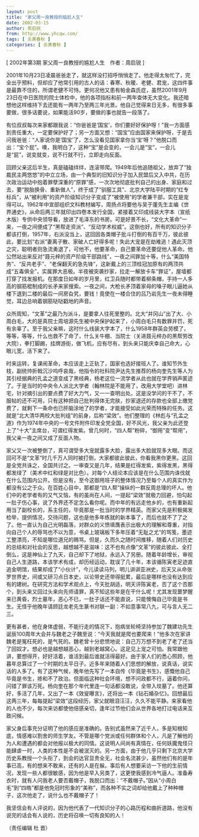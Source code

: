```yaml
---
layout: post
title: "家父周一良教授的尴尬人生"
date: 2002-03-15
author: 周启锐
from: http://www.yhcqw.com/
tags: [ 炎黄春秋 ]
categories: [ 炎黄春秋 ]
---
```



[ 2002年第3期 家父周一良教授的尴尬人生　作者：周启锐 ]


2001年10月23日凌晨爸爸走了，就这样没打招呼悄悄走了。他走得太匆忙了，完全出乎预料，但却应了他常引用的古人的话：春寒、秋暖、老健、君宠，这四件事是最靠不住的，所谓老健不可恃。更何况他又患有帕金森氏症，虽然2001年9月23日在中日医院的院士体检中，他的各项指标和前一两年查体无大变化。我还暗想他这样维持下去还能有一两年乃至两三年光景。他自己觉得来日无多，有很多事要做，很多话要说，如果能活90岁，要做的事也就告一段落了。


有位叔叔每次来家都跟我说：“你爸爸是‘国宝’，你们要好好保护呀！”我一方面感到责任重大，一定要保护好了；另一方面又想：“国宝”应由国家来保护呀，于是去问我爸爸：“人家说你是‘国宝’了，怎么没看见国家拿你当‘宝’呀？”他脱口而出：“宝个屁”。噢，我明白了，这种“宝”是会变的，一会儿是“宝”，一会儿是“屁”，说变就变，说不行就不行，立即走向反面。


回顾父亲这后半生，真是磕磕绊绊，连滚带爬。1949年后他追随祖父，放弃了“独裁民主两悠悠”的中立立场，由一个典型的旧知识分子加入民盟后又入中共，在历次政治运动中抱着罪孽深重的“原罪”感，一次次地彻底批判自己的出身、家庭和过去，要“脱胎换骨、重新做人”，终于成了“驯服工具”、北京大学陆平时期的“红专标兵”，从“被利用”的资产阶级知识分子变成了“被使用”的学者兼干部，实在是宠得可以。1962年中宣部组织文科教材编写，周扬点将要他与吴于廑先生主编《世界通史》，从命后两三年就印出四卷本发行全国，紧接着又印成线装大字本（宣纸木版）专供中央领导看，放进了毛泽东的书房。可是好景不长，“文化大革命”一来，一夜之间便成了“黑帮走资派”、“反动学术权威”。这倒也好，所有的知识分子都该打倒，1957年，右派没当上，这回因各类帽子批斗打倒的有百千万，彼此彼此，要比划“右派”妻离子散、家破人亡好得多呢！失此大宠是在劫难逃！遇此灭顶之灾，聪明者则急流勇退了，可他不，他要革命，自己要革命还要促他人革命。他公然站出来反对“聂元梓的资产阶级干部路线”，一夜之间罪加十等，什么“美国特务”、“反共老手”、“老保翻天的急先锋”，这新戴上的三顶桂冠加原有的两顶共成“五毒俱全”，实属罪大恶极。半夜被突袭抄家，拉走一解放卡车“罪证”，屋墙都打穿了找发报机。在那度日如年的岁月里，红卫兵随时都带着柳条帽，手持一人多高的钢筋棍制成的长矛来家搜索。一夜之间，大枪长矛顶着家母的嗓子眼儿逼她从楼下退到二楼的最后一间房旮旯，要钱！竟使在一楼合住的吕乃岩先生一夜未得睡觉，耳边总响着钢筋哒哒戳地的声音。


众所周知，“文革”之最乃为派斗，是要拿人往死里整的。北大“井冈山”出了大、小周白毛，大的是真院士周培源先生被中央保护起来了，小周白毛只有数罪并罚，死有余辜了。至于我父亲嘛，这时什么线装大字本了，什么1958年群英会劳模了，等等，等等，什么也救不了命了，什么关牛棚、当院士（关进聂元梓办的黑帮劳改大院），拳打脚踢，挂牌游街，做飞机，应有尽有，到头来只能庆幸自己命大，心眼儿宽，活下来了。


时来运转，复课闹革命，本应该走上正轨了，国家也选好接班人了。谁知节外生枝，副统帅折戟沉沙呜呼哀哉，他指令的社科院尹达先生推荐的杨向奎先生等人为其引经据典的孔孟之道变成了黑经典，杨老这位一流学者从此也就在学界销声匿迹了。于是当时的中央令人派北大学者（翰林院是不能用了，改用大学堂吧）进林宅，针对摘引出的要点费了好大力气，又一一查明出处。这是没学问的干不了，不服帖的还不可用，只有这种把自己批判得体无完肤，抄家退还的存款也全部上缴党费了，就剩下一条命也已肝脑涂地了的学者，才能接受如此光荣而特殊的任务。这就是“北大清华两校大批判组”的前身，后称“梁效”。他们整理的《林彪与“孔孟之道》作为1974年中央的一号文件附件印发全党全国，好不风光，我父亲为此还登上了“十大”主席台，可谓红得发紫。曾几何时，“四人帮”粉碎，“御用”变“帮用”，我父亲一夜之间又成了反面人物。


家父又一次被整倒了，真可谓受多大宠就露多大脸，露出多大脸就现多大眼。而这回可不是“文革”时几千万人同时被打倒，大家都彼此彼此，你看我黑你更黑。这回是全党共诛之，全国共讨之。一审查又是几年，结果是红得发紫，紫得发黑，黑得都发绿了（美术中红和绿是对比色）。对每个人结论本应该是在什么范围内诛伐就在什么范围内公开。但是没有，至今这御用班子的整体情况乃至每个人的真实作为都没有公之于众。在百姓心目中，那都是“四人帮”操纵的一群反周总理的坏人。他们中的老学者有的又气又恼，有的虽尚在人间，一提起“梁效”就极力回避，怕勾起一肚子伤心事，说了外界还不定怎么看你呢。而中年的有远走他乡的，也有重新起用当了副校长的，系主任的，毕竟那是一批当时的学界精英。而家父先是积极揭发检举，提供情况，交待问题，这也是他多年练就的新本事了，而后也就不了了之了。他一直认为自己光明磊落，对群众的义愤填膺表示出极大的理解和尊重，对指向自己个人的辱骂也不以为意，书桌上玻璃板下多年压着“无耻之尤”的骂笺，墨迹工整漂亮，不知是哪位道兄的赐骂。但是，久而久之随时间推移，随着人们对历史的总结和对社会的反思，越想越不是滋味：这不也有点像“文革”的彼此彼此、全打倒么，这是神仙上了九天，自己却下了地狱，永远入了另册。随着年龄增长，审视自己人生道路，本该学术有成，却历经运动，耽误了几十年，本该循陈寅老足迹直追金明馆，结果却成了“小伙计”，今儿读读马列，明儿讲讲亚洲史，后天又从命张罗世界史，间或又研习点日本史，以论带史还带得挺累，最后是哪样也没有达到应有的建树。在研究方法和学术观点上，今天批胡适，明天评陈寅老，否了这个否那个，到头来又回过头来向先师请罪，真不知这些年是在干什么呢！尤其发现噩梦醒来已黄昏，烈士墓年，恶心不已，一肚子话还不能直说，只能懊悔自己毕竟是书生。无怪乎他晚年请顾廷龙老先生篆书对联一副：不如意事常八九，可与言人无二三。


更有甚者，他在身体虚弱，不能行走的情况下，抱病坐轮椅坚持参加了魏建功先生诞辰100周年大会并与魏老之子魏至说：“今天我就是爬也要爬来！”他多次在家讲魏老是冤枉死的，是气死的。魏老曾十分悲愤地说：自己万万想不到老了老了还当了回奴才。想必也是越想越恶心，越到老越窝心。这足见上宠之可怕。我常跟他讲，要想得开，好好活着，谁活到最后谁就活得最好。由于家人们的悉心照顾，他暮年总算过了一个时期的太平日子。近多年来随着人们思想的解放，说真话，说实话的人多了。有了这种气候，晚年他先写了一本自传《毕竟是书生》，感慨他自己毕竟是书生，掺和不了政治。但面临这种社会环境，想不问政都不行，逼着你问，问错了罪该万死。杨向奎在那个年代里连一句话都没敢说，全带入坟墓了。他还算好，多活了几年，又出了一本《效叟曝言》，还将出一本《钻石婚杂忆》。回想最后这两三年，每每提起“梁效”这段经历，家父就眼泪汪汪，久久不能平静。来家看他的人也不少，每次来访都使他倍感亲切，逢年过节他们会从世界各地打过电话来互致问候。


家父身后事充分证明了他的感应是准确的。告别式虽然来了近千人，多是知根知底，情感难以割舍的师生学友。不管是哪个党派或任何群体和个人，凡是了解他的为人和遭遇的都会对他报以极大的同情。这说明人间尚有真情在，任何妖魔鬼怪只能肆虐一时，人类的本性是不会被泯灭的。另一方面，由于他几乎只剩下北京大学历史系教授一个头衔了，到会的达官显贵全无，社会名流甚少，虽然他们有的是年事已高，有的想来不敢来，还有的人是在躲。事后有人想要采访一下他的生前情况，发现一些人都很敏感，因为他是早入另类了，这更使我感到冷气逼人。准备寿衣时，就有人问我老人要否戴帽子，我脱口而出：“不戴帽子。”因从“小周白毛”到“四皓”都是他免冠时形象的“美称”，而各种不实之词却给他戴上了种种帽子，这次他走了，说什么也不戴帽子了！

我坚信会有人评说的，因为他代表了一代知识分子的心路历程和曲折道路，他没有说完的话会有人说的，历史将召唤一切有良知的人！

（责任编辑 杜 晋）


